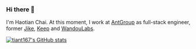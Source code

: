 ### Hi there 👋
I'm Haotian Chai. At this moment, I work at [AntGroup](https://www.antgroup.com/en) as full-stack engineer, former [Jike](https://okjike.com/), [Keep](https://www.keepkeep.com/) and [WandouLabs](https://www.wandoujia.com/). 

[![tiant167's GitHub stats](https://github-readme-stats.vercel.app/api?username=tiant167&theme=dark&count_private=true&show_icons=true)](https://github.com/anuraghazra/github-readme-stats)

<!--
**tiant167/tiant167** is a ✨ _special_ ✨ repository because its `README.md` (this file) appears on your GitHub profile.

Here are some ideas to get you started:

- 🔭 I’m currently working on ...
- 🌱 I’m currently learning ...
- 👯 I’m looking to collaborate on ...
- 🤔 I’m looking for help with ...
- 💬 Ask me about ...
- 📫 How to reach me: ...
- 😄 Pronouns: ...
- ⚡ Fun fact: ...
-->
